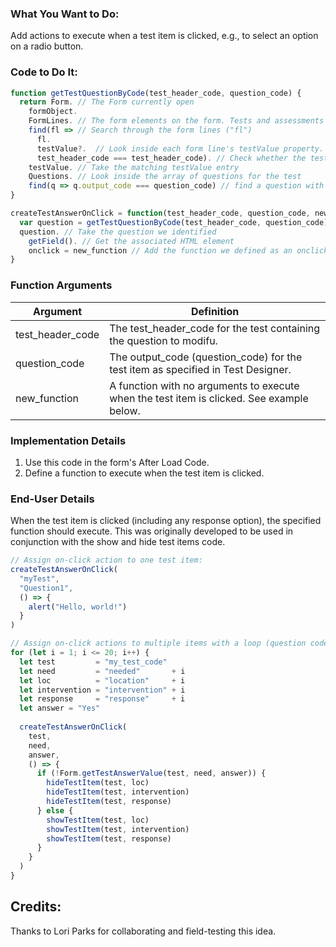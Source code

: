 ### What You Want to Do:

Add actions to execute when a test item is clicked, e.g., to select an option on a radio button.

### Code to Do It:
```javascript
function getTestQuestionByCode(test_header_code, question_code) {
  return Form. // The Form currently open
    formObject.
    FormLines. // The form elements on the form. Tests and assessments occupy one form line each
    find(fl => // Search through the form lines ("fl")
      fl.
      testValue?.  // Look inside each form line's testValue property. The next property may or may not exist, so we look with ?.
      test_header_code === test_header_code). // Check whether the test_header_code for the embedded test matches our searched code (again, if it exists.)
    testValue. // Take the matching testValue entry
    Questions. // Look inside the array of questions for the test
    find(q => q.output_code === question_code) // find a question with an output_code value that matches our question_code
}

createTestAnswerOnClick = function(test_header_code, question_code, new_function) {
  var question = getTestQuestionByCode(test_header_code, question_code)// We need to reference the test question twice, so assigning it to a variable
  question. // Take the question we identified
    getField(). // Get the associated HTML element
    onclick = new_function // Add the function we defined as an onclick action for the response button
}
```
### Function Arguments
|Argument       |Definition |
|---            |---        |
|test_header_code |The test_header_code for the test containing the question to modifu.|
|question_code|The output_code (question_code) for the test item as specified in Test Designer.|
|new_function|A function with no arguments to execute when the test item is clicked. See example below.|

### Implementation Details
1. Use this code in the form's After Load Code.
2. Define a function to execute when the test item is clicked.

### End-User Details
When the test item is clicked (including any response option), the specified function should execute. This was originally developed to be used in conjunction with the show and hide test items code.

```js
// Assign on-click action to one test item:
createTestAnswerOnClick(
  "myTest", 
  "Question1",
  () => {
    alert("Hello, world!")
  }
)

// Assign on-click actions to multiple items with a loop (question codes are test_question1, test_question2, and so on)
for (let i = 1; i <= 20; i++) {
  let test         = "my_test_code"
  let need         = "needed"       + i
  let loc          = "location"     + i
  let intervention = "intervention" + i
  let response     = "response"     + i
  let answer = "Yes"
  
  createTestAnswerOnClick(
    test, 
    need, 
    answer, 
    () => {
      if (!Form.getTestAnswerValue(test, need, answer)) {
        hideTestItem(test, loc)
        hideTestItem(test, intervention)
        hideTestItem(test, response)
      } else {
        showTestItem(test, loc)
        showTestItem(test, intervention)
        showTestItem(test, response)
      }
    }
  )
}
```

## Credits:
Thanks to Lori Parks for collaborating and field-testing this idea.
